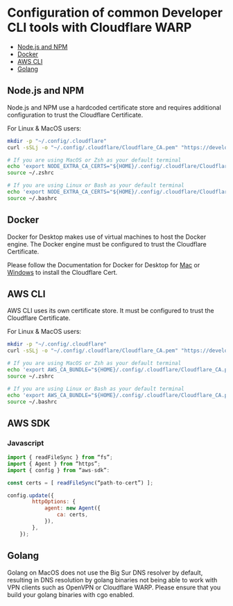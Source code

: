 # Configuration of common Developer CLI tools with Cloudflare WARP

- [Node.js and NPM](#nodejs-and-npm)
- [Docker](#docker)
- [AWS CLI](#aws-cli)
- [Golang](#golang)


## Node.js and NPM


Node.js and NPM use a hardcoded certificate store and requires additional configuration to trust the Cloudflare Certificate.

For Linux & MacOS users:
```bash
mkdir -p "~/.config/.cloudflare"
curl -sSLj -o "~/.config/.cloudflare/Cloudflare_CA.pem" "https://developers.cloudflare.com/cloudflare-one/static/documentation/connections/Cloudflare_CA.pem"

# If you are using MacOS or Zsh as your default terminal
echo 'export NODE_EXTRA_CA_CERTS="${HOME}/.config/.cloudflare/Cloudflare_CA.pem"' | tee -a ${HOME}/.zshrc
source ~/.zshrc

# If you are using Linux or Bash as your default terminal
echo 'export NODE_EXTRA_CA_CERTS="${HOME}/.config/.cloudflare/Cloudflare_CA.pem"' | tee -a ${HOME}/.bashrc
source ~/.bashrc
```


## Docker

Docker for Desktop makes use of virtual machines to host the Docker engine. The Docker engine must be configured to trust the Cloudflare Certificate.

Please follow the Documentation for Docker for Desktop for [Mac](https://docs.docker.com/desktop/mac/#add-tls-certificates) or [Windows](https://docs.docker.com/desktop/windows/#adding-tls-certificates) to install the Cloudflare Cert.

## AWS CLI

AWS CLI uses its own certificate store. It must be configured to trust the Cloudflare Certificate.

For Linux & MacOS users:
```bash
mkdir -p "~/.config/.cloudflare"
curl -sSLj -o "~/.config/.cloudflare/Cloudflare_CA.pem" "https://developers.cloudflare.com/cloudflare-one/static/documentation/connections/Cloudflare_CA.pem"

# If you are using MacOS or Zsh as your default terminal
echo 'export AWS_CA_BUNDLE="${HOME}/.config/.cloudflare/Cloudflare_CA.pem"' | tee -a ${HOME}/.zshrc
source ~/.zshrc

# If you are using Linux or Bash as your default terminal
echo 'export AWS_CA_BUNDLE="${HOME}/.config/.cloudflare/Cloudflare_CA.pem"' | tee -a ${HOME}/.bashrc
source ~/.bashrc
```



## AWS SDK


### Javascript
```js
import { readFileSync } from “fs”;
import { Agent } from “https”;
import { config } from “aws-sdk”:

const certs = [ readFileSync(“path-to-cert”) ];

config.update({
        httpOptions: {
            agent: new Agent({
                ca: certs,
            }),
        },
    });
```


## Golang
Golang on MacOS does not use the Big Sur DNS resolver by default, resulting in DNS resolution by golang binaries not being able to work with VPN clients such as OpenVPN or Cloudflare WARP. Please ensure that you build your golang binaries with cgo enabled.
